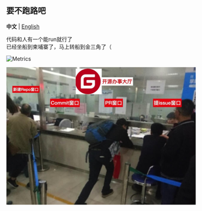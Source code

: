## 要不跑路吧

**中文** | [English](https://github.com/BFBAN/.github/blob/main/profile/README_en-US.md)

代码和人有一个能run就行了  
已经坐船到柬埔寨了，马上转船到金三角了（




![Metrics](https://metrics.lecoq.io/bfban?template=classic&base.indepth=false&config.timezone=Asia%2FHong_Kong)


![g](https://github.com/BFBAN/.github/blob/main/profile/g.jpg)

